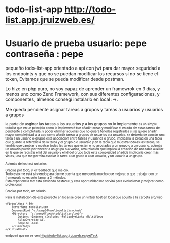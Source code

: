 # todo-list-app http://todo-list.app.jruizweb.es/
# <h1>Usuario de prueba usuario: pepe contraseña : pepe </h1>

pequeño todo-list-app orientado a api con jwt para dar mayor seguridad a los endpoints y que no se puedan modificar los recursos si no se tiene el token, 
Evitamos que se pueda modificar desde postman.

<p>Lo hize en php puro, no soy capaz de aprender un framewrok en 3 días, y menos uno como Zend Framework, con sus diferentes configuraciones, y componentes, almenos consegí instalarlo en local :->.    </p>
<p>Me queda pendiente asignar tareas a grupos y tareas a usuarios y usuarios a grupos </p>

<small> la parte de asginar las tareas a los usuarios y a los grupos no lo implemente <small>
es un simple todolist que en un principio como lo implementé fue añadir tareas y modificar el estado de estas tareas de pendiente a completada, 
 y poder eliminar aquellas que no quiera tenerlas registradas
 si se quiere añadir mayor complejitdad a la app como añadir tareas a grupos de usuarios o a usuarios.
se debería de asociar una tarea a un usuario o grupos esta asociación entre tareas y usuarios o grupo, implicaría la creación  una tabla que guarde la referencia de la tarea y el grupo o e usuaraio
y en la tabla que muestra todoas las tareas, se tendría que cambiar y mostrar todas las tareas que esten o no asociadas a un grupo o a un usuario.
 además un usuario puede pertenecer a un grupo o a varios, otra relación que implica la creación de una tabla auxiliar en la que se registre el id del usuario y el id del grupo
toda esta complejidad añadida implicaría crear más vistas, una que me permita asociar la tarea a un grupo o a un usuario, 
 y un usuario a un grupo.   


<p>Además de los test unitarios </p>

Gracias por todo, y el feedback que me dió. <br>
Todo esto me está sirviendo para darme cuenta que me queda mucho que mejorar, y que trabajar con un framework no es solo llamar a 3 métodos. <br>
Esta experiencia me está sirviendo bastante, y esta oportunidad me servirá para evolucionar y mejorar como profesional.  <br>

Gracias por todo, un saludo. <br>

Para la instalación de este proyecto en local se creó un virtual host en local que apunta a la carpeta src/web
```
<VirtualHost *:80>
	ServerName todolist.com
	DocumentRoot "c:\wamp64\www\todolist\src\web"
	<Directory  "c:\wamp64\www\todolist\src\web">
		Options +Indexes +Includes +FollowSymLinks +MultiViews
		AllowOverride All
		Require local
	</Directory>
</VirtualHost>
```
endpoint que no se ven http://todo-list.app.jruizweb.es/getTask

